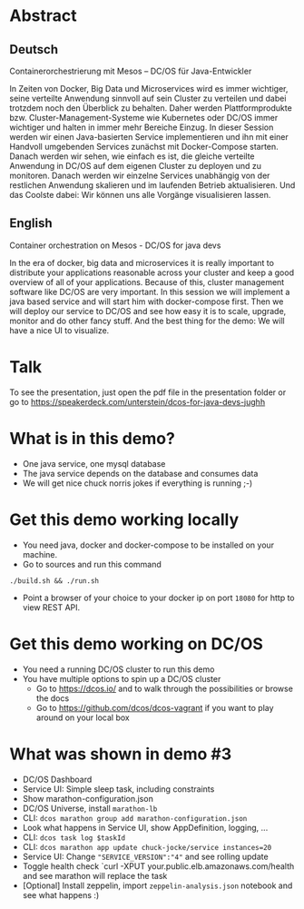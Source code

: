 # Abstract
## Deutsch
Containerorchestrierung mit Mesos – DC/OS für Java-Entwickler

In Zeiten von Docker, Big Data und Microservices wird es immer wichtiger, seine verteilte Anwendung sinnvoll auf sein Cluster zu verteilen und dabei trotzdem noch den Überblick zu behalten. Daher werden Plattformprodukte bzw. Cluster-Management-Systeme wie Kubernetes oder DC/OS immer wichtiger und halten in immer mehr Bereiche Einzug. In dieser Session werden wir einen Java-basierten Service implementieren und ihn mit einer Handvoll umgebenden Services zunächst mit Docker-Compose starten. Danach werden wir sehen, wie einfach es ist, die gleiche verteilte Anwendung in DC/OS auf dem eigenen Cluster zu deployen und zu monitoren. Danach werden wir einzelne Services unabhängig von der restlichen Anwendung skalieren und im laufenden Betrieb aktualisieren. Und das Coolste dabei: Wir können uns alle Vorgänge visualisieren lassen.



## English
Container orchestration on Mesos - DC/OS for java devs

In the era of docker, big data and microservices it is really important to distribute your applications reasonable across your cluster and keep a good overview of all of your applications. Because of this, cluster management software like DC/OS are very important. In this session we will implement a java based service and will start him with docker-compose first. Then we will deploy our service to DC/OS and see how easy it is to scale, upgrade, monitor and do other fancy stuff. And the best thing for the demo: We will have a nice UI to visualize.

# Talk

To see the presentation, just open the pdf file in the presentation folder or go to https://speakerdeck.com/unterstein/dcos-for-java-devs-jughh

# What is in this demo?
- One java service, one mysql database
- The java service depends on the database and consumes data
- We will get nice chuck norris jokes if everything is running ;-)


# Get this demo working locally
- You need java, docker and docker-compose to be installed on your machine.
- Go to sources and run this command

```
./build.sh && ./run.sh
```

- Point a browser of your choice to your docker ip on port ```18080``` for http to view REST API.

# Get this demo working on DC/OS
- You need a running DC/OS cluster to run this demo
- You have multiple options to spin up a DC/OS cluster
	- Go to https://dcos.io/ and to walk through the possibilities or browse the docs
	- Go to https://github.com/dcos/dcos-vagrant if you want to play around on your local box


# What was shown in demo #3
- DC/OS Dashboard
- Service UI: Simple sleep task, including constraints
- Show marathon-configuration.json
- DC/OS Universe, install `marathon-lb`
- CLI: `dcos marathon group add marathon-configuration.json`
- Look what happens in Service UI, show AppDefinition, logging, ...
- CLI: `dcos task log $taskId`
- CLI: `dcos marathon app update chuck-jocke/service instances=20`
- Service UI: Change `"SERVICE_VERSION":"4"` and see rolling update
- Toggle health check `curl -XPUT your.public.elb.amazonaws.com/health and see marathon will replace the task
- [Optional] Install zeppelin, import `zeppelin-analysis.json` notebook and see what happens :)


